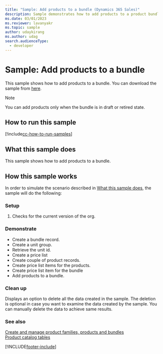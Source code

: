 ```yaml
---
title: "Sample: Add products to a bundle (Dynamics 365 Sales)"
description: Sample demonstrates how to add products to a product bundle.
ms.date: 03/01/2023
ms.reviewer: lavanyakr
ms.topic: sample
author: udaykirang
ms.author: udag
search.audienceType: 
  - developer
---
```

# Sample: Add products to a bundle

This sample shows how to add products to a bundle. You can download the sample from [here](https://github.com/microsoft/Dynamics365-Apps-Samples/tree/master/sales/AddProductsBundle).

> [!NOTE]
> You can add products only when the bundle is in draft or retired state.

## How to run this sample

[!include[cc-how-to-run-samples](../../includes/cc-how-to-run-samples.md)]
## What this sample does

This sample shows how to add products to a bundle.

## How this sample works

In order to simulate the scenario described in [What this sample does](#what-this-sample-does), the sample will do the following:

### Setup

1. Checks for the current version of the org. 

### Demonstrate

- Create a bundle record.
- Create a unit group.
- Retrieve the unit id.
- Create a price list
- Create couple of product records.
- Create price list items for the products.
- Create price list item for the bundle
- Add products to a bundle. 

### Clean up

Displays an option to delete all the data created in the sample. The deletion is optional in case you want to examine the data created by the sample. You can manually delete the data to achieve same results.  
  
### See also

 [Create and manage product families, products and bundles](create-manage-product-families-products-bundles-product-properties.md)  
 [Product catalog tables](product-catalog-entities.md)  


[!INCLUDE[footer-include](../../includes/footer-banner.md)]
